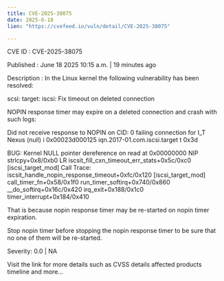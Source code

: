 ```yaml
---
title: CVE-2025-38075
date: 2025-6-18
lien: "https://cvefeed.io/vuln/detail/CVE-2025-38075"

---
```


CVE ID : CVE-2025-38075

Published :  June 18
2025
10:15 a.m. | 19 minutes ago

Description : In the Linux kernel
the following vulnerability has been resolved:

scsi: target: iscsi: Fix timeout on deleted connection

NOPIN response timer may expire on a deleted connection and crash with
such logs:

Did not receive response to NOPIN on CID: 0
failing connection for I_T Nexus (null)
i
0x00023d000125
iqn.2017-01.com.iscsi.target
t
0x3d

BUG: Kernel NULL pointer dereference on read at 0x00000000
NIP  strlcpy+0x8/0xb0
LR iscsit_fill_cxn_timeout_err_stats+0x5c/0xc0 [iscsi_target_mod]
Call Trace:
 iscsit_handle_nopin_response_timeout+0xfc/0x120 [iscsi_target_mod]
 call_timer_fn+0x58/0x1f0
 run_timer_softirq+0x740/0x860
 __do_softirq+0x16c/0x420
 irq_exit+0x188/0x1c0
 timer_interrupt+0x184/0x410

That is because nopin response timer may be re-started on nopin timer
expiration.

Stop nopin timer before stopping the nopin response timer to be sure
that no one of them will be re-started.

Severity: 0.0 | NA

Visit the link for more details
such as CVSS details
affected products
timeline
and more...
